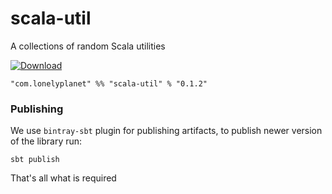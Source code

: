 # scala-util
A collections of random Scala utilities

  [ ![Download](https://api.bintray.com/packages/lonelyplanet/maven/scala-util/images/download.svg) ](https://bintray.com/lonelyplanet/maven/scala-util/_latestVersion)

    "com.lonelyplanet" %% "scala-util" % "0.1.2"

### Publishing

We use `bintray-sbt` plugin for publishing artifacts, to publish newer version of the library run:
```
sbt publish
```

That's all what is required
